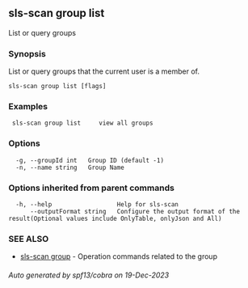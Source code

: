 ## sls-scan group list

List or query groups

### Synopsis

List or query groups that the current user is a member of.

```
sls-scan group list [flags]
```

### Examples

```
 sls-scan group list     view all groups 
```

### Options

```
  -g, --groupId int   Group ID (default -1)
  -n, --name string   Group Name
```

### Options inherited from parent commands

```
  -h, --help                  Help for sls-scan
      --outputFormat string   Configure the output format of the result(Optional values include OnlyTable, onlyJson and All)
```

### SEE ALSO

* [sls-scan group](sls-scan_group.md)	 - Operation commands related to the group

###### Auto generated by spf13/cobra on 19-Dec-2023
